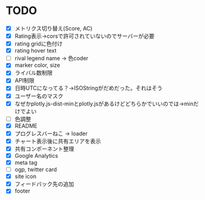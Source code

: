 # TODO

- [x] メトリクス切り替え(Score, AC)
- [x] Rating表示→corsで許可されていないのでサーバーが必要
- [x] rating gridに色付け
- [x] rating hover text
- [ ] rival legend name -> 色coder
- [x] marker color, size
- [x] ライバル数制限
- [x] API制限
- [x] 日時UTCになってる？->ISOStringがだめだった。それはそう
- [x] ユーザー名のマスク
- [x] なぜかplotly.js-dist-minとplotly.jsがあるけどどちらかでいいのでは->minだけでよい
- [ ] 色調整
- [x] README
- [x] プログレスバーねこ -> loader
- [x] チャート表示後に共有エリアを表示
- [x] 共有コンポーネント整理
- [x] Google Analytics
- [x] meta tag
- [ ] ogp, twitter card
- [x] site icon
- [x] フィードバック先の追加
- [x] footer
